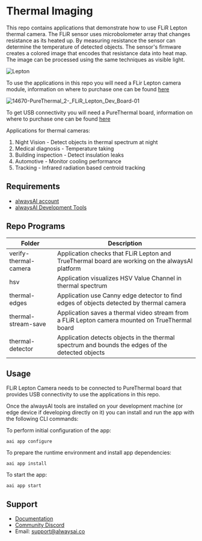 # Thermal Imaging
This repo contains applications that demonstrate how to use FLiR Lepton thermal camera.  The FLiR sensor uses microbolometer array that changes resistance as its heated up.  By measuring resistance the sensor can determine the temperature of detected objects.  The sensor's firmware creates a colored image that encodes that resistance data into heat map.  The image can be processed using the same techniques as visible light.

![Lepton](https://user-images.githubusercontent.com/21957723/96892827-e22c1600-143e-11eb-983a-9d2316730169.jpg)

To use the applications in this repo you will need a FLir Lepton camera module, information on where to purchase one can be found [here](https://lepton.flir.com/)

![14670-PureThermal_2-_FLiR_Lepton_Dev_Board-01](https://user-images.githubusercontent.com/21957723/96893184-4bac2480-143f-11eb-869d-b9ff4f29169b.jpg)

To get USB connectivity you will need a PureThermal board, information on where to purchase one can be found [here](https://www.digikey.com/en/product-highlight/g/groupgets/purethermal-boards?utm_adgroup=xGeneral&utm_source=google&utm_medium=cpc&utm_campaign=Dynamic%20Search&utm_term=&utm_content=xGeneral&gclid=Cj0KCQjw28T8BRDbARIsAEOMBcx4dKdKK7L4yeLrnVBfl1GyPnaFo-tPLi55sXJyuX3zQA7RwKLBvyIaAqy4EALw_wcB)


Applications for thermal cameras:
1. Night Vision - Detect objects in thermal spectrum at night
2. Medical diagnosis - Temperature taking
3. Building inspection - Detect insulation leaks
4. Automotive - Monitor cooling performance
5. Tracking - Infrared radiation based centroid tracking

## Requirements
* [alwaysAI account](https://alwaysai.co/auth?register=true)
* [alwaysAI Development Tools](https://alwaysai.co/docs/get_started/development_computer_setup.html)

## Repo Programs
| Folder                     	| Description                                                                                              	|
|----------------------------	|----------------------------------------------------------------------------------------------------------	|
| verify-thermal-camera       | Application checks that FLiR Lepton and TrueThermal board are working on the alwaysAI platform  	|
| hsv 	                      | Application visualizes HSV Value Channel in thermal spectrum|
| thermal-edges  	            | Application use Canny edge detector to find edges of objects detected by thermal camera|
| thermal-stream-save         | Application saves a thermal video stream from a FLiR Lepton camera mounted on TrueThermal board|
| thermal-detector            | Application detects objects in the thermal spectrum and bounds the edges of the detected objects|

## Usage
FLiR Lepton Camera needs to be connected to PureThermal board that provides USB connectivity to use the applications in this repo.

Once the alwaysAI tools are installed on your development machine (or edge device if developing directly on it) you can install and run the app with the following CLI commands:

To perform initial configuration of the app:
```
aai app configure
```

To prepare the runtime environment and install app dependencies:
```
aai app install
```

To start the app:
```
aai app start
```

## Support
* [Documentation](https://alwaysai.co/docs/)
* [Community Discord](https://discord.gg/z3t9pea)
* Email: support@alwaysai.co
